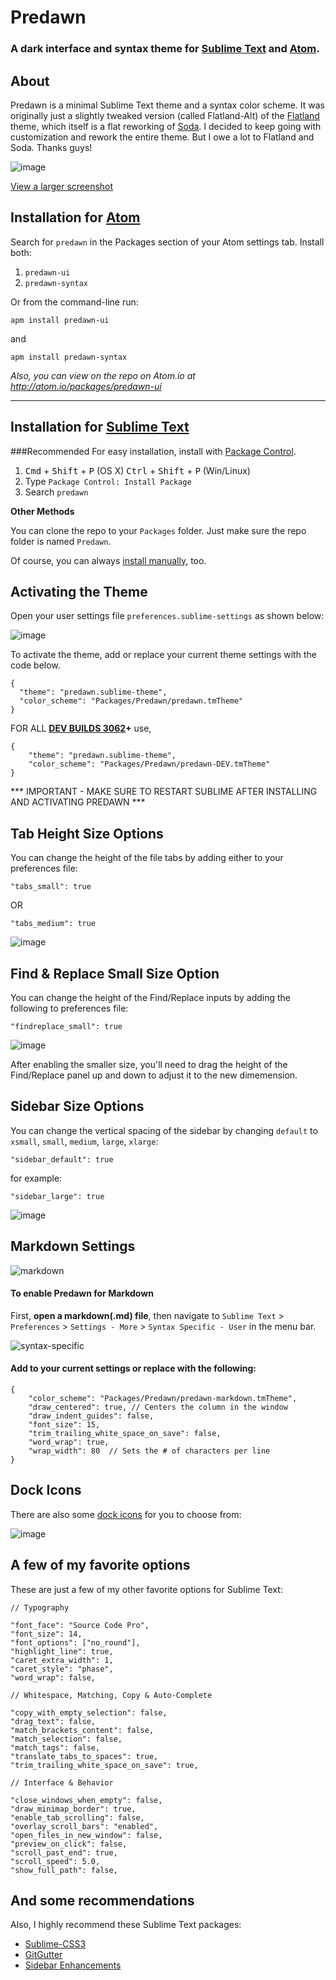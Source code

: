 # Predawn

### A dark interface and syntax theme for [Sublime Text](https://sublime.wbond.net/packages/Predawn) and [Atom](https://atom.io/packages/predawn-ui).

## About

Predawn is a minimal Sublime Text theme and a syntax color scheme. It was originally just a slightly tweaked version (called Flatland-Alt) of the [Flatland](https://github.com/thinkpixellab/flatland) theme, which itself is a flat reworking of [Soda](https://github.com/buymeasoda/soda-theme/). I decided to keep going with customization and rework the entire theme. But I owe a lot to Flatland and Soda. Thanks guys!

![image](screenshots/screenshot.png)

[View a larger screenshot](https://raw.github.com/jamiewilson/predawn/master/screenshots/screenshot.png)

## Installation for [Atom](https://atom.io/packages/predawn-ui)

Search for `predawn` in the Packages section of your Atom settings tab. Install both:

1. `predawn-ui`
2. `predawn-syntax`

Or from the command-line run:

	apm install predawn-ui

and

	apm install predawn-syntax


_Also, you can view on the repo on Atom.io at http://atom.io/packages/predawn-ui_

---

## Installation for [Sublime Text](https://sublime.wbond.net/packages/Predawn)

###Recommended
For easy installation, install with [Package Control](https://sublime.wbond.net/docs).

1. <kbd>Cmd</kbd> + <kbd>Shift</kbd> + <kbd>P</kbd> (OS X) <kbd>Ctrl</kbd> + <kbd>Shift</kbd> + <kbd>P</kbd> (Win/Linux)
2. Type `Package Control: Install Package`
3. Search `predawn`

**Other Methods**

You can clone the repo to your `Packages` folder. Just make sure the repo folder is named `Predawn`.

Of course, you can always [install manually](https://github.com/jamiewilson/predawn/archive/master.zip), too.

## Activating the Theme

Open your user settings file `preferences.sublime-settings` as shown below:

![image](screenshots/activate.png)

To activate the theme, add or replace your current theme settings with the code below.

	{
	  "theme": "predawn.sublime-theme",
	  "color_scheme": "Packages/Predawn/predawn.tmTheme"
	}

FOR ALL **[DEV BUILDS 3062](http://www.sublimetext.com/3dev)+** use,

	{
	    "theme": "predawn.sublime-theme",
	    "color_scheme": "Packages/Predawn/predawn-DEV.tmTheme"
	}


*** IMPORTANT - MAKE SURE TO RESTART SUBLIME AFTER INSTALLING AND ACTIVATING PREDAWN ***

## Tab Height Size Options

You can change the height of the file tabs by adding either to your preferences file:


	"tabs_small": true

OR

	"tabs_medium": true


![image](screenshots/tabs.png)

## Find & Replace Small Size Option

You can change the height of the Find/Replace inputs by adding the following to preferences file:


	"findreplace_small": true

![image](screenshots/find-replace.png)

After enabling the smaller size, you'll need to drag the height of the Find/Replace panel up and down to adjust it to the new dimemension.

## Sidebar Size Options

You can change the vertical spacing of the sidebar by changing `default` to `xsmall`, `small`, `medium`, `large`, `xlarge`:


	"sidebar_default": true

for example:

	"sidebar_large": true


![image](screenshots/sidebar.png)

## Markdown Settings
![markdown](screenshots/markdown.png)

#### To enable Predawn for Markdown

First, **open a markdown(.md) file**, then navigate to `Sublime Text` > `Preferences` > `Settings - More` > `Syntax Specific - User`  in the menu bar.

![syntax-specific](screenshots/syntax-specific.png)

#### Add to your current settings or replace with the following:

	{
		"color_scheme": "Packages/Predawn/predawn-markdown.tmTheme",
		"draw_centered": true, // Centers the column in the window
		"draw_indent_guides": false,
		"font_size": 15,
		"trim_trailing_white_space_on_save": false,
		"word_wrap": true,
		"wrap_width": 80  // Sets the # of characters per line
	}

## Dock Icons
There are also some [dock icons](/dock-icons) for you to choose from:

![image](screenshots/icons.png)


## A few of my favorite options
These are just a few of my other favorite options for Sublime Text:

	// Typography

	"font_face": "Source Code Pro",
	"font_size": 14,
	"font_options": ["no_round"],
	"highlight_line": true,
	"caret_extra_width": 1,
	"caret_style": "phase",
	"word_wrap": false,

	// Whitespace, Matching, Copy & Auto-Complete

	"copy_with_empty_selection": false,
	"drag_text": false,
	"match_brackets_content": false,
	"match_selection": false,
	"match_tags": false,
	"translate_tabs_to_spaces": true,
	"trim_trailing_white_space_on_save": true,

	// Interface & Behavior

	"close_windows_when_empty": false,
	"draw_minimap_border": true,
	"enable_tab_scrolling": false,
	"overlay_scroll_bars": "enabled",
	"open_files_in_new_window": false,
	"preview_on_click": false,
	"scroll_past_end": true,
	"scroll_speed": 5.0,
	"show_full_path": false,

## And some recommendations

Also, I highly recommend these Sublime Text packages:

* [Sublime-CSS3](https://github.com/i-akhmadullin/Sublime-CSS3)  
* [GitGutter](https://github.com/jisaacks/GitGutter)  
* [Sidebar Enhancements](https://github.com/titoBouzout/SideBarEnhancements)  
